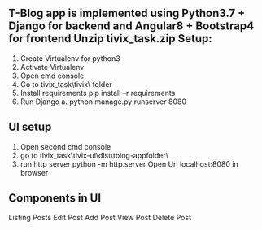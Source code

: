 T-Blog app is implemented using Python3.7 + Django for backend and Angular8 + Bootstrap4 for frontend
Unzip tivix_task.zip
Setup:
---------------
1)	Create Virtualenv for python3
2)	Activate Virtualenv
3)	Open cmd console
4)	Go to tivix_task\tivix\ folder
5)	Install requirements
pip install –r requirements
6)	Run Django
a.	python  manage.py runserver 8080

UI setup
-----------------
1)	Open second cmd console
2)	go to tivix_task\tivix-ui\dist\tblog-appfolder\
3)	run http server
python -m http.server
Open Url localhost:8080 in browser


Components in UI
---------------------
Listing Posts
Edit Post
Add Post
View Post
Delete Post
 
